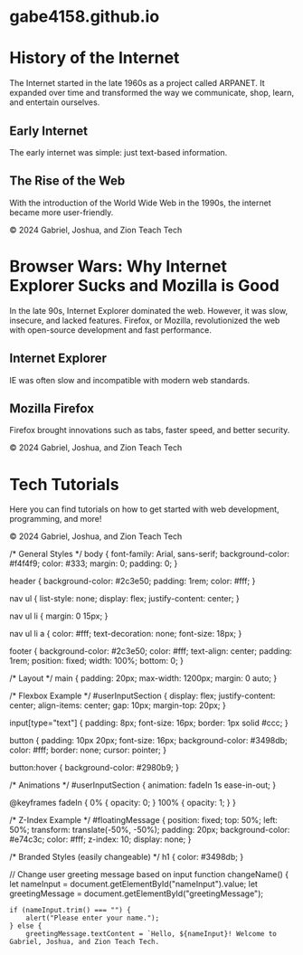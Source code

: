 # gabe4158.github.io

<!DOCTYPE html>
<html lang="en">
<head>
    <meta charset="UTF-8">
    <meta name="viewport" content="width=device-width, initial-scale=1.0">
    <title>History of the Internet</title>
    <link rel="stylesheet" href="css/style.css">
</head>
<body>
    <main>
        <h1>History of the Internet</h1>
        <p>The Internet started in the late 1960s as a project called ARPANET. It expanded over time and transformed the way we communicate, shop, learn, and entertain ourselves.</p>
        <section id="internetHistory">
            <h2>Early Internet</h2>
            <p>The early internet was simple: just text-based information.</p>
            <h2>The Rise of the Web</h2>
            <p>With the introduction of the World Wide Web in the 1990s, the internet became more user-friendly.</p>
        </section>
    </main>
    <footer>
        <p>&copy; 2024 Gabriel, Joshua, and Zion Teach Tech</p>
    </footer>
</body>
</html>
<!DOCTYPE html>
<html lang="en">
<head>
    <meta charset="UTF-8">
    <meta name="viewport" content="width=device-width, initial-scale=1.0">
    <title>Browser Wars</title>
    <link rel="stylesheet" href="css/style.css">
</head>
<body>
    <main>
        <h1>Browser Wars: Why Internet Explorer Sucks and Mozilla is Good</h1>
        <p>In the late 90s, Internet Explorer dominated the web. However, it was slow, insecure, and lacked features. Firefox, or Mozilla, revolutionized the web with open-source development and fast performance.</p>
        <section id="browserComparison">
            <h2>Internet Explorer</h2>
            <p>IE was often slow and incompatible with modern web standards.</p>
            <h2>Mozilla Firefox</h2>
            <p>Firefox brought innovations such as tabs, faster speed, and better security.</p>
        </section>
    </main>
    <footer>
        <p>&copy; 2024 Gabriel, Joshua, and Zion Teach Tech</p>
    </footer>
</body>
</html>
<!DOCTYPE html>
<html lang="en">
<head>
    <meta charset="UTF-8">
    <meta name="viewport" content="width=device-width, initial-scale=1.0">
    <title>Tech Tutorials</title>
    <link rel="stylesheet" href="css/style.css">
</head>
<body>
    <main>
        <h1>Tech Tutorials</h1>
        <p>Here you can find tutorials on how to get started with web development, programming, and more!</p>
    </main>
    <footer>
        <p>&copy; 2024 Gabriel, Joshua, and Zion Teach Tech</p>
    </footer>
</body>
</html>
/* General Styles */
body {
    font-family: Arial, sans-serif;
    background-color: #f4f4f9;
    color: #333;
    margin: 0;
    padding: 0;
}

header {
    background-color: #2c3e50;
    padding: 1rem;
    color: #fff;
}

nav ul {
    list-style: none;
    display: flex;
    justify-content: center;
}

nav ul li {
    margin: 0 15px;
}

nav ul li a {
    color: #fff;
    text-decoration: none;
    font-size: 18px;
}

footer {
    background-color: #2c3e50;
    color: #fff;
    text-align: center;
    padding: 1rem;
    position: fixed;
    width: 100%;
    bottom: 0;
}

/* Layout */
main {
    padding: 20px;
    max-width: 1200px;
    margin: 0 auto;
}

/* Flexbox Example */
#userInputSection {
    display: flex;
    justify-content: center;
    align-items: center;
    gap: 10px;
    margin-top: 20px;
}

input[type="text"] {
    padding: 8px;
    font-size: 16px;
    border: 1px solid #ccc;
}

button {
    padding: 10px 20px;
    font-size: 16px;
    background-color: #3498db;
    color: #fff;
    border: none;
    cursor: pointer;
}

button:hover {
    background-color: #2980b9;
}

/* Animations */
#userInputSection {
    animation: fadeIn 1s ease-in-out;
}

@keyframes fadeIn {
    0% {
        opacity: 0;
    }
    100% {
        opacity: 1;
    }
}

/* Z-Index Example */
#floatingMessage {
    position: fixed;
    top: 50%;
    left: 50%;
    transform: translate(-50%, -50%);
    padding: 20px;
    background-color: #e74c3c;
    color: #fff;
    z-index: 10;
    display: none;
}

/* Branded Styles (easily changeable) */
h1 {
    color: #3498db;
}

  // Change user greeting message based on input
function changeName() {
    let nameInput = document.getElementById("nameInput").value;
    let greetingMessage = document.getElementById("greetingMessage");

    if (nameInput.trim() === "") {
        alert("Please enter your name.");
    } else {
        greetingMessage.textContent = `Hello, ${nameInput}! Welcome to Gabriel, Joshua, and Zion Teach Tech.
  
